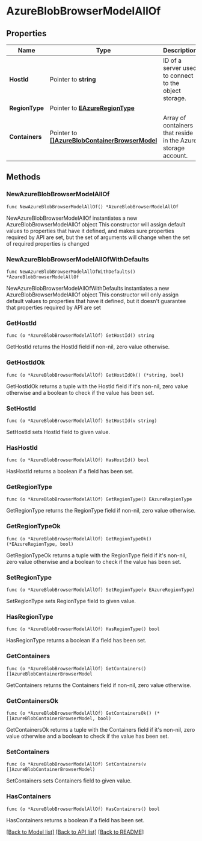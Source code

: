 # AzureBlobBrowserModelAllOf

## Properties

Name | Type | Description | Notes
------------ | ------------- | ------------- | -------------
**HostId** | Pointer to **string** | ID of a server used to connect to the object storage. | [optional] 
**RegionType** | Pointer to [**EAzureRegionType**](EAzureRegionType.md) |  | [optional] 
**Containers** | Pointer to [**[]AzureBlobContainerBrowserModel**](AzureBlobContainerBrowserModel.md) | Array of containers that reside in the Azure storage account. | [optional] 

## Methods

### NewAzureBlobBrowserModelAllOf

`func NewAzureBlobBrowserModelAllOf() *AzureBlobBrowserModelAllOf`

NewAzureBlobBrowserModelAllOf instantiates a new AzureBlobBrowserModelAllOf object
This constructor will assign default values to properties that have it defined,
and makes sure properties required by API are set, but the set of arguments
will change when the set of required properties is changed

### NewAzureBlobBrowserModelAllOfWithDefaults

`func NewAzureBlobBrowserModelAllOfWithDefaults() *AzureBlobBrowserModelAllOf`

NewAzureBlobBrowserModelAllOfWithDefaults instantiates a new AzureBlobBrowserModelAllOf object
This constructor will only assign default values to properties that have it defined,
but it doesn't guarantee that properties required by API are set

### GetHostId

`func (o *AzureBlobBrowserModelAllOf) GetHostId() string`

GetHostId returns the HostId field if non-nil, zero value otherwise.

### GetHostIdOk

`func (o *AzureBlobBrowserModelAllOf) GetHostIdOk() (*string, bool)`

GetHostIdOk returns a tuple with the HostId field if it's non-nil, zero value otherwise
and a boolean to check if the value has been set.

### SetHostId

`func (o *AzureBlobBrowserModelAllOf) SetHostId(v string)`

SetHostId sets HostId field to given value.

### HasHostId

`func (o *AzureBlobBrowserModelAllOf) HasHostId() bool`

HasHostId returns a boolean if a field has been set.

### GetRegionType

`func (o *AzureBlobBrowserModelAllOf) GetRegionType() EAzureRegionType`

GetRegionType returns the RegionType field if non-nil, zero value otherwise.

### GetRegionTypeOk

`func (o *AzureBlobBrowserModelAllOf) GetRegionTypeOk() (*EAzureRegionType, bool)`

GetRegionTypeOk returns a tuple with the RegionType field if it's non-nil, zero value otherwise
and a boolean to check if the value has been set.

### SetRegionType

`func (o *AzureBlobBrowserModelAllOf) SetRegionType(v EAzureRegionType)`

SetRegionType sets RegionType field to given value.

### HasRegionType

`func (o *AzureBlobBrowserModelAllOf) HasRegionType() bool`

HasRegionType returns a boolean if a field has been set.

### GetContainers

`func (o *AzureBlobBrowserModelAllOf) GetContainers() []AzureBlobContainerBrowserModel`

GetContainers returns the Containers field if non-nil, zero value otherwise.

### GetContainersOk

`func (o *AzureBlobBrowserModelAllOf) GetContainersOk() (*[]AzureBlobContainerBrowserModel, bool)`

GetContainersOk returns a tuple with the Containers field if it's non-nil, zero value otherwise
and a boolean to check if the value has been set.

### SetContainers

`func (o *AzureBlobBrowserModelAllOf) SetContainers(v []AzureBlobContainerBrowserModel)`

SetContainers sets Containers field to given value.

### HasContainers

`func (o *AzureBlobBrowserModelAllOf) HasContainers() bool`

HasContainers returns a boolean if a field has been set.


[[Back to Model list]](../README.md#documentation-for-models) [[Back to API list]](../README.md#documentation-for-api-endpoints) [[Back to README]](../README.md)


